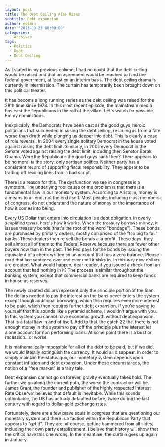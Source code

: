 ```yaml
---
layout: post
title: The Debt Ceiling Also Rises
subtitle: Debt expansion
author: esimon
date: '2013-10-23 00:00:00'
categories:
  - Archives
tags:
  - Politics
  - Debt
  - Debt Ceiling
---
```

As I stated in my previous column, I had no doubt that the debt ceiling would be raised and that an agreement would be reached to fund the federal government, at least on an interim basis. The debt ceiling drama is currently in intermission. The curtain has temporarily been brought down on this political theater.

It has become a long running series as the debt ceiling was raised for the 28th time since 1978. In this most recent episode, the mainstream media has cast the Republicans in the roll of the villain. Let's watch for possible Emmy nominations. 

Inexplicably, the Democrats have been cast as the good guys, heroic politicians that succeeded in raising the debt ceiling, rescuing us from a fate worse than death while plunging us deeper into debt. This is clearly a case of role reversal. In 2004 every single solitary Democrat in the house voted against raising the debt limit. Similarly, in 2006 every Democrat in the Senate voted against raising the debt limit, including then Senator Barak Obama. Were the Republicans the good guys back then? There appears to be no moral to the story, only partisan politics. Neither party has a consistent record of supporting fiscal responsibility. They appear to be trading off reading lines from a bad script. 

There is a reason for this. The dysfunction we see in congress is a symptom. The underlying root cause of the problem is that there is a fundamental flaw in our monetary system. According to Aristotle, money is a means to an end, not the end itself. Most people, including most members of congress, do not understand the nature of money or the importance of how it comes into being. 

 Every US Dollar that enters into circulation is a debt obligation. In overly simplified terms, here's how it works. When the treasury borrows money, it issues treasury bonds (that's the root of the word "bondage"). These bonds are purchased by primary dealers, mostly comprised of the "too big to fail" banks. These dealers then re-sell the bonds at a profit. These days, they sell almost all of them to the Federal Reserve because there are fewer other buyers now than in the past. The Fed pays for the bonds by issuing the equivalent of a check written on an account that has a zero balance. Please read that last sentence over and over until it sinks in. In this way new dollars are created. What would happen, dear reader, if you issued a check from an account that had nothing in it? The process is similar throughout the banking system, except that commercial banks are required to keep funds in house as reserves. 

The newly created dollars represent only the principle portion of the loan. The dollars needed to pay the interest on the loans never enters the system except though additional borrowing, which then requires even more interest to be paid, which then requires further debt expansion. If you're saying to yourself that this sounds like a pyramid scheme, I wouldn't argue with you. In this system you cannot have economic growth without debt expansion. That is a fatal flaw in and of itself. Add to that, the catch 22 that there is not enough money in the system to pay off the principle plus the interest let alone account for non performing loans. At some point there is a bust or recession...or worse. 

It is mathematically impossible for all of the debt to be paid, but if we did, we would literally extinguish the currency. It would all disappear. In order to simply maintain the status quo, our monetary system depends upon constant inflation and debt expansion. Under these circumstances, the notion of a "free market" is a fairy tale. 

Debt expansion cannot go on forever, gravity eventually takes hold. The further we go along the current path, the worse the contraction will be. James Grant, the founder and publisher of the highly respected Interest Rate Observer believes that default is inevitable. While this sounds unthinkable, the US has actually defaulted before, twice during the last century with regard to dollar-gold exchange rates. 

Fortunately, there are a few brave souls in congress that are questioning our monetary system and there is a faction within the Republican Party that appears to "get it". They are, of course, getting hammered from all sides, including their own party establishment. I believe that history will show that the critics have this one wrong. In the meantime, the curtain goes up again in January.

